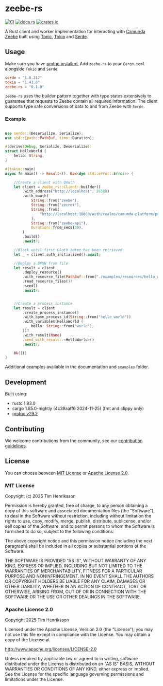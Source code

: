 # zeebe-rs

[![CI](https://github.com/Bentebent/zeebe-rs/actions/workflows/ci.yml/badge.svg?event=pull_request)](https://github.com/Bentebent/zeebe-rs/actions/workflows/ci.yml)
[![docs.rs](https://img.shields.io/docsrs/zeebe-rs)](https://docs.rs/crate/zeebe-rs/latest)
[![crates.io](https://img.shields.io/crates/v/zeebe-rs.svg)](https://crates.io/crates/zeebe-rs)

A Rust client and worker implementation for interacting with [Camunda Zeebe](https://camunda.com/platform/zeebe/) built using [Tonic](https://github.com/hyperium/tonic), [Tokio](https://github.com/tokio-rs/tokio) and [Serde](https://github.com/serde-rs/serde).

## Usage

Make sure you have [protoc installed.](https://github.com/protocolbuffers/protobuf#protobuf-compiler-installation) Add `zeebe-rs` to your `Cargo.toml` alongside `Tokio` and `Serde`.

```toml
serde = "1.0.217"
tokio = "1.43.0"
zeebe-rs = "0.1.0"
```

`zeebe-rs` uses the builder pattern together with type states extensively to guarantee that requests to Zeebe contain all required information. The client supports type safe conversions of data to and from Zeebe with `Serde`.

### Example

```rust

use serde::{Deserialize, Serialize};
use std::{path::PathBuf, time::Duration};

#[derive(Debug, Serialize, Deserialize)]
struct HelloWorld {
    hello: String,
}

#[tokio::main]
async fn main() -> Result<(), Box<dyn std::error::Error>> {

    //Create a client with OAuth
    let client = zeebe_rs::Client::builder()
        .with_address("http://localhost", 26500)
        .with_oauth(
            String::from("zeebe"),
            String::from("zecret"),
            String::from(
                "http://localhost:18080/auth/realms/camunda-platform/protocol/openid-connect/token",
            ),
            String::from("zeebe-api"),
            Duration::from_secs(30),
        )
        .build()
        .await?;

    //Block until first OAuth token has been retrieved
    let _ = client.auth_initialized().await;

    //Deploy a BPMN from file
    let result = client
        .deploy_resource()
        .with_resource_file(PathBuf::from("./examples/resources/hello_world.bpmn"))
        .read_resource_files()?
        .send()
        .await?;


    //Create a process instance
    let result = client
        .create_process_instance()
        .with_bpmn_process_id(String::from("hello_world"))
        .with_variables(HelloWorld {
            hello: String::from("world"),
        })?
        .with_result(None)
        .send_with_result::<HelloWorld>()
        .await?;

    Ok(())
}

```

Additional examples available in the documentation and `examples` folder.

## Development

Built using:

- rustc 1.83.0
- cargo 1.85.0-nightly (4c39aaff6 2024-11-25) (fmt and clippy only)
- [protoc v29.2](https://github.com/protocolbuffers/protobuf/releases/tag/v29.2)

## Contributing

We welcome contributions from the community, see our [contribution guidelines](CONTRIBUTING.md).

## License

You can choose between [MIT License](https://opensource.org/licenses/MIT) or [Apache License 2.0](http://www.apache.org/licenses/LICENSE-2.0).

### MIT License

Copyright (c) 2025 Tim Henriksson

Permission is hereby granted, free of charge, to any person obtaining a copy of this software and associated documentation files (the "Software"), to deal in the Software without restriction, including without limitation the rights to use, copy, modify, merge, publish, distribute, sublicense, and/or sell copies of the Software, and to permit persons to whom the Software is furnished to do so, subject to the following conditions:

The above copyright notice and this permission notice (including the next paragraph) shall be included in all copies or substantial portions of the Software.

THE SOFTWARE IS PROVIDED "AS IS", WITHOUT WARRANTY OF ANY KIND, EXPRESS OR IMPLIED, INCLUDING BUT NOT LIMITED TO THE WARRANTIES OF MERCHANTABILITY, FITNESS FOR A PARTICULAR PURPOSE AND NONINFRINGEMENT. IN NO EVENT SHALL THE AUTHORS OR COPYRIGHT HOLDERS BE LIABLE FOR ANY CLAIM, DAMAGES OR OTHER LIABILITY, WHETHER IN AN ACTION OF CONTRACT, TORT OR OTHERWISE, ARISING FROM, OUT OF OR IN CONNECTION WITH THE SOFTWARE OR THE USE OR OTHER DEALINGS IN THE SOFTWARE.

### Apache License 2.0

Copyright 2025 Tim Henriksson

Licensed under the Apache License, Version 2.0 (the "License"); you may not use this file except in compliance with the License. You may obtain a copy of the License at

http://www.apache.org/licenses/LICENSE-2.0

Unless required by applicable law or agreed to in writing, software distributed under the License is distributed on an "AS IS" BASIS, WITHOUT WARRANTIES OR CONDITIONS OF ANY KIND, either express or implied. See the License for the specific language governing permissions and limitations under the License.
